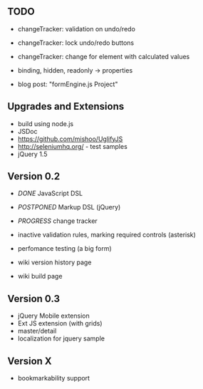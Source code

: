 ## TODO

* changeTracker: validation on undo/redo
* changeTracker: lock undo/redo buttons
* changeTracker: change for element with calculated values

* binding, hidden, readonly -> properties

* blog post: "formEngine.js Project"

## Upgrades and Extensions

* build using node.js
* JSDoc
* https://github.com/mishoo/UglifyJS
* http://seleniumhq.org/ - test samples
* jQuery 1.5

## Version 0.2

* *DONE* JavaScript DSL
* *POSTPONED* Markup DSL (jQuery)
* *PROGRESS* change tracker
* inactive validation rules, marking required controls (asterisk)
* perfomance testing (a big form)

* wiki version history page
* wiki build page


## Version 0.3

* jQuery Mobile extension
* Ext JS extension (with grids)
* master/detail
* localization for jquery sample

## Version X

* bookmarkability support
